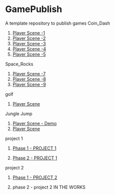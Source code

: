 # GamePublish
A template repository to publish games
Coin_Dash
1. [Player Scene -1](Player_scene/)
2. [Player Scene -2](player_scene_08_30/)
3. [Player Scene -3](Player_scene_08_30_01/)
4. [Player Scene -4](player_scene_08_30_me/)
5. [Player Scene -5](Player_Scene_Fin/)

Space_Rocks

1. [Player Scene -7](SpaceRocks_01/)
2. [Player Scene -8](SpaceRocks_09_11/)
3. [Player Scene -9](SpaceRocks_09_13/)


golf
1. [Player Scene](phase1Project2/)



Jungle Jump
1. [Player Scene - Demo](junglejumpdemo2/)
2. [Player Scene](jungle_jump_done/)


project 1 
1. [Phase 1 - PROJECT 1](phase1coindash/)

2. [Phase 2 - PROJECT 1](Phase2Project1/)

project 2
1. [Phase 1 - PROJECT 2](phase1Project2/)

2. phase 2 - project 2 IN THE WORKS





